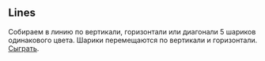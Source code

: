 ## Lines

Собираем в линию по вертикали, горизонтали или диагонали 5 шариков одинакового цвета. Шарики перемещаются по вертикали и горизонтали.
[Сыграть](https://lines-game-cbf18.web.app/).
